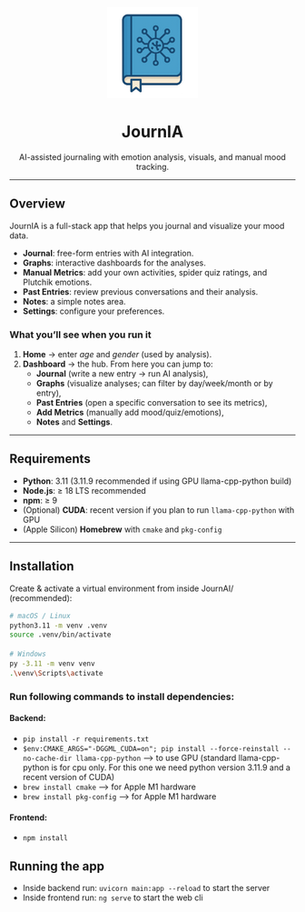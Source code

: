 <p align="center">
  <img alt="App logo" src="JournAI/frontend/src/favicon.ico" width="160">
</p>

<h1 align="center">JournIA</h1>
<p align="center">
  AI-assisted journaling with emotion analysis, visuals, and manual mood tracking.
</p>

---

## Overview

JournIA is a full-stack app that helps you journal and visualize your mood data.

- **Journal**: free-form entries with AI integration.
- **Graphs**: interactive dashboards for the analyses.
- **Manual Metrics**: add your own activities, spider quiz ratings, and Plutchik emotions.
- **Past Entries**: review previous conversations and their analysis.
- **Notes**: a simple notes area.
- **Settings**: configure your preferences.

### What you’ll see when you run it

1. **Home** → enter *age* and *gender* (used by analysis).
2. **Dashboard** → the hub. From here you can jump to:
   - **Journal** (write a new entry -> run AI analysis),
   - **Graphs** (visualize analyses; can filter by day/week/month or by entry),
   - **Past Entries** (open a specific conversation to see its metrics),
   - **Add Metrics** (manually add mood/quiz/emotions),
   - **Notes** and **Settings**.

---

## Requirements

- **Python**: 3.11 (3.11.9 recommended if using GPU llama-cpp-python build)
- **Node.js**: ≥ 18 LTS recommended
- **npm**: ≥ 9
- (Optional) **CUDA**: recent version if you plan to run `llama-cpp-python` with GPU
- (Apple Silicon) **Homebrew** with `cmake` and `pkg-config`

---

## Installation
Create & activate a virtual environment from inside JournAI/ (recommended):

```bash
# macOS / Linux
python3.11 -m venv .venv
source .venv/bin/activate

# Windows
py -3.11 -m venv venv
.\venv\Scripts\activate
```
### Run following commands to install  dependencies: 
#### Backend:
- `pip install -r requirements.txt`
- `$env:CMAKE_ARGS="-DGGML_CUDA=on"; pip install --force-reinstall --no-cache-dir llama-cpp-python` —> to use GPU (standard llama-cpp-python is for cpu only. For this one we need python version 3.11.9 and a recent version of CUDA)
- `brew install cmake` —> for Apple M1 hardware
- `brew install pkg-config` —> for Apple M1 hardware

#### Frontend:
- `npm install`



## Running the app
- Inside backend run: `uvicorn main:app --reload` to start the server
- Inside frontend run: `ng serve` to start the web cli
